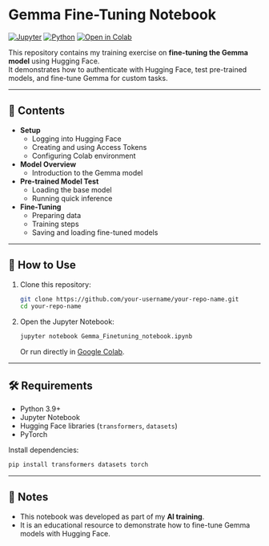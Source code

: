 # Gemma Fine-Tuning Notebook

[![Jupyter](https://img.shields.io/badge/Notebook-Jupyter-orange)](#)
[![Python](https://img.shields.io/badge/Python-3.9%2B-blue)](#) [![Open
in
Colab](https://img.shields.io/badge/Open%20in-Colab-brightgreen)](https://colab.research.google.com)

This repository contains my training exercise on **fine-tuning the Gemma
model** using Hugging Face.\
It demonstrates how to authenticate with Hugging Face, test pre-trained
models, and fine-tune Gemma for custom tasks.

------------------------------------------------------------------------

## 📖 Contents

-   **Setup**
    -   Logging into Hugging Face
    -   Creating and using Access Tokens
    -   Configuring Colab environment
-   **Model Overview**
    -   Introduction to the Gemma model
-   **Pre-trained Model Test**
    -   Loading the base model
    -   Running quick inference
-   **Fine-Tuning**
    -   Preparing data
    -   Training steps
    -   Saving and loading fine-tuned models

------------------------------------------------------------------------

## 🚀 How to Use

1.  Clone this repository:

    ``` bash
    git clone https://github.com/your-username/your-repo-name.git
    cd your-repo-name
    ```

2.  Open the Jupyter Notebook:

    ``` bash
    jupyter notebook Gemma_Finetuning_notebook.ipynb
    ```

    Or run directly in [Google
    Colab](https://colab.research.google.com).

------------------------------------------------------------------------

## 🛠️ Requirements

-   Python 3.9+
-   Jupyter Notebook
-   Hugging Face libraries (`transformers`, `datasets`)
-   PyTorch

Install dependencies:

``` bash
pip install transformers datasets torch
```

------------------------------------------------------------------------

## 📌 Notes

-   This notebook was developed as part of my **AI training**.
-   It is an educational resource to demonstrate how to fine-tune Gemma
    models with Hugging Face.
